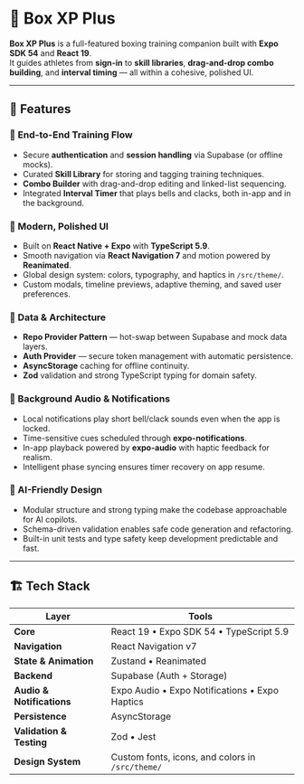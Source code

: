 # 🥊 Box XP Plus

**Box XP Plus** is a full-featured boxing training companion built with **Expo SDK 54** and **React 19**.  
It guides athletes from **sign-in** to **skill libraries**, **drag-and-drop combo building**, and **interval timing** — all within a cohesive, polished UI.

---

## 🚀 Features

### 🧭 End-to-End Training Flow
- Secure **authentication** and **session handling** via Supabase (or offline mocks).
- Curated **Skill Library** for storing and tagging training techniques.
- **Combo Builder** with drag-and-drop editing and linked-list sequencing.
- Integrated **Interval Timer** that plays bells and clacks, both in-app and in the background.

### 🎨 Modern, Polished UI
- Built on **React Native + Expo** with **TypeScript 5.9**.
- Smooth navigation via **React Navigation 7** and motion powered by **Reanimated**.
- Global design system: colors, typography, and haptics in `/src/theme/`.
- Custom modals, timeline previews, adaptive theming, and saved user preferences.

### 🧩 Data & Architecture
- **Repo Provider Pattern** — hot-swap between Supabase and mock data layers.
- **Auth Provider** — secure token management with automatic persistence.
- **AsyncStorage** caching for offline continuity.
- **Zod** validation and strong TypeScript typing for domain safety.

### 🔔 Background Audio & Notifications
- Local notifications play short bell/clack sounds even when the app is locked.
- Time-sensitive cues scheduled through **expo-notifications**.
- In-app playback powered by **expo-audio** with haptic feedback for realism.
- Intelligent phase syncing ensures timer recovery on app resume.

### 🧠 AI-Friendly Design
- Modular structure and strong typing make the codebase approachable for AI copilots.
- Schema-driven validation enables safe code generation and refactoring.
- Built-in unit tests and type safety keep development predictable and fast.

---

## 🏗️ Tech Stack

| Layer | Tools |
|-------|-------|
| **Core** | React 19 • Expo SDK 54 • TypeScript 5.9 |
| **Navigation** | React Navigation v7 |
| **State & Animation** | Zustand • Reanimated |
| **Backend** | Supabase (Auth + Storage) |
| **Audio & Notifications** | Expo Audio • Expo Notifications • Expo Haptics |
| **Persistence** | AsyncStorage |
| **Validation & Testing** | Zod • Jest |
| **Design System** | Custom fonts, icons, and colors in `/src/theme/` |

